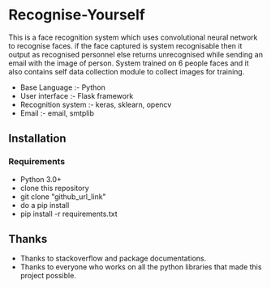 # Recognise-Yourself

This is a face recognition system which uses convolutional neural network to recognise faces. 
if the face captured is system recognisable then it output as recognised personnel else returns unrecognised while sending an email with the image of person.
System trained on 6 people faces and it also contains self data collection module to collect images for training.

* Base Language :- Python
* User interface :- Flask framework
* Recognition system :- keras, sklearn, opencv
* Email :- email, smtplib


## Installation

### Requirements

  * Python 3.0+
  * clone this repository
  * git clone "github_url_link"
  * do a pip install 
  * pip install -r requirements.txt


## Thanks

* Thanks to stackoverflow and package documentations.
* Thanks to everyone who works on all the python libraries that made this project possible.

